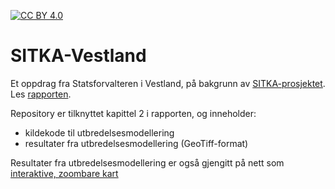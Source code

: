 [![CC BY 4.0][cc-by-shield]][cc-by]

[cc-by]: http://creativecommons.org/licenses/by/4.0/
[cc-by-shield]: https://img.shields.io/badge/License-CC%20BY%204.0-lightgrey.svg

# SITKA-Vestland

Et oppdrag fra Statsforvalteren i Vestland, på bakgrunn av [SITKA-prosjektet](https://app.cristin.no/projects/show.jsf?id=471643). Les [rapporten](https://hdl.handle.net/11250/3042382).

Repository er tilknyttet kapittel 2 i rapporten, og inneholder: 

- kildekode til utbredelsesmodellering
- resultater fra utbredelsesmodellering (GeoTiff-format) 

Resultater fra utbredelsesmodellering er også gjengitt på nett som [interaktive, zoombare kart](https://julienvollering.github.io/SITKA-Vestland)